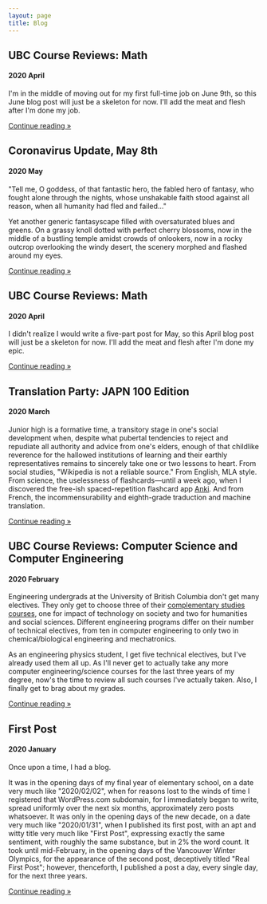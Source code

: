 ```yaml
---
layout: page
title: Blog
---
```

<h2>UBC Course Reviews: Math</h2>

<h4>2020 April</h4>

<p>I'm in the middle of moving out for my first full-time job on June 9th, so this June blog post will just be a skeleton for now. I'll add the meat and flesh after I'm done my job.</p>

<p><a href="%/blog/2006-ubcs-mech/">Continue reading »</a></p>


<h2>Coronavirus Update, May 8th</h2>

<h4>2020 May</h4>

<p>"Tell me, O goddess, of that fantastic hero, the fabled hero of fantasy, who fought alone through the nights, whose unshakable faith stood against all reason, when all humanity had fled and failed..."</p>

<p>Yet another generic fantasyscape filled with oversaturated blues and greens. On a grassy knoll dotted with perfect cherry blossoms, now in the middle of a bustling temple amidst crowds of onlookers, now in a rocky outcrop overlooking the windy desert, the scenery morphed and flashed around my eyes.</p>

<p><a href="%/blog/2005-covid-post/">Continue reading »</a></p>


<h2>UBC Course Reviews: Math</h2>

<h4>2020 April</h4>

<p>I didn't realize I would write a five-part post for May, so this April blog post will just be a skeleton for now. I'll add the meat and flesh after I'm done my epic.</p>

<p><a href="%/blog/2004-ubcs-math/">Continue reading »</a></p>


<h2>Translation Party: JAPN 100 Edition</h2>

<h4>2020 March</h4>

<p>Junior high is a formative time, a transitory stage in one's social development when, despite what pubertal tendencies to reject and repudiate all authority and advice from one's elders, enough of that childlike reverence for the hallowed institutions of learning and their earthly representatives remains to sincerely take one or two lessons to heart. From social studies, "Wikipedia is not a reliable source." From English, MLA style. From science, the uselessness of flashcards―until a week ago, when I discovered the free-ish spaced-repetition flashcard app <a href="https://apps.ankiweb.net/">Anki</a>. And from French, the incommensurability and eighth-grade traduction and machine translation.</p>

<p><a href="%/blog/2003-japn-trans/">Continue reading »</a></p>


<h2>UBC Course Reviews: Computer Science and Computer Engineering</h2>

<h4>2020 February</h4>

<p>Engineering undergrads at the University of British Columbia don't get many electives. They only get to choose three of their <a href="http://www.calendar.ubc.ca/vancouver/index.cfm?tree=12,195,272,30">complementary studies courses</a>, one for impact of technology on society and two for humanities and social sciences. Different engineering programs differ on their number of technical electives, from ten in computer engineering to only two in chemical/biological engineering and mechatronics.</p>

<p>As an engineering physics student, I get five technical electives, but I've already used them all up. As I'll never get to actually take any more computer engineering/science courses for the last three years of my degree, now's the time to review all such courses I've actually taken. Also, I finally get to brag about my grades.</p>

<p><a href="%/blog/2002-ubcs-cpen/">Continue reading »</a></p>


<h2>First Post</h2>

<h4>2020 January</h4>

<p>Once upon a time, I had a blog.</p>

<p>It was in the opening days of my final year of elementary school, on a date very much like "2020/02/02", when for reasons lost to the winds of time I registered that WordPress.com subdomain, for I immediately began to write, spread uniformly over the next six months, approximately zero posts whatsoever. It was only in the opening days of the new decade, on a date very much like "2020/01/31", when I published its first post, with an apt and witty title very much like "First Post", expressing exactly the same sentiment, with roughly the same substance, but in 2% the word count. It took until mid-February, in the opening days of the Vancouver Winter Olympics, for the appearance of the second post, deceptively titled "Real First Post"; however, thenceforth, I published a post a day, every single day, for the next three years.</p>

<p><a href="%/blog/2001-first-post/">Continue reading »</a></p>
